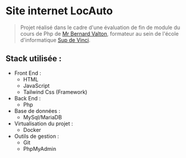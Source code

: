 # Site internet **LocAuto** 
> Projet réalisé dans le cadre d'une évaluation de fin de module du cours de Php de 
> [Mr Bernard Valton](https://www.linkedin.com/in/bernard-valton-93a38322/), formateur 
> au sein de l'école d'informatique [Sup de Vinci](https://www.supdevinci.fr/). 
## Stack utilisée :
- Front End :
  - HTML
  - JavaScript
  - Tailwind Css (Framework)
- Back End :
  - Php
- Base de données :
  - MySql/MariaDB
- Virtualisation du projet :
  - Docker
- Outils de gestion :
  - Git
  - PhpMyAdmin


